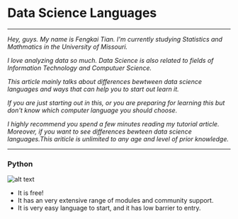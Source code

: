 # Data Science Languages

---

_Hey, guys. My name is Fengkai Tian. I'm currently studying Statistics and Mathmatics in the University of Missouri._

_I love analyzing data so much. Data Science is also related to fields of Information Technology and Computuer Science._

_This article mainly talks about differences bewtween data science languages and ways that can help you to start out learn it._

_If you are just starting out in this, or you are preparing for learning this but don't know which computer language you should choose._

_I highly recommend you spend a few minutes reading my tutorial article. Moreover, if you want to see differences bewteen data science languages.This ariticle is unlimited to any age and level of prior knowledge._

---

### Python
![alt text](https://www.google.com/url?sa=i&source=images&cd=&cad=rja&uact=8&ved=2ahUKEwiumcz-l9vhAhVPKawKHfzXC9oQjRx6BAgBEAU&url=https%3A%2F%2Fgithub.com%2FFortAwesome%2FFont-Awesome%2Fissues%2F6693&psig=AOvVaw26kACxvHIGfFUE4xLA0kCs&ust=1555729831589287)
+ It is free!
+ It has an very extensive range of modules and community support.
+ It is very easy language to start, and it has low barrier to entry.









